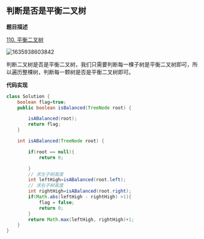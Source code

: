 ## 判断是否是平衡二叉树

**题目描述**

[110. 平衡二叉树](https://leetcode-cn.com/problems/balanced-binary-tree/)

![1635938603842](https://tprzfbucket.oss-cn-beijing.aliyuncs.com/hadoop/202111/03/192325-41950.png)

判断二叉树是否是平衡二叉树，我们只需要判断每一棵子树是平衡二叉树即可，所以遍历整棵树，判断每一颗树是否是平衡二叉树即可。

**代码实现**

~~~ java
class Solution {
    boolean flag=true;
    public boolean isBalanced(TreeNode root) {

        isABalanced(root);
        return flag;
    }

    int isABalanced(TreeNode root) {

        if(root == null){
            return 0;

        }
        // 求左子树高度
        int leftHigh=isABalanced(root.left);
        // 求右子树高度
        int rightHigh=isABalanced(root.right);
        if(Math.abs(leftHigh - rightHigh) >1){
            flag = false;
            return 0;
        }
        return Math.max(leftHigh, rightHigh)+1;
    }
}
~~~

